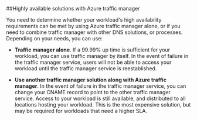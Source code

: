 ##Highly available solutions with Azure traffic manager

You need to determine whether your workload's high availability requirements can be met by using Azure traffic manager alone, or if you need to combine traffic manager with other DNS solutions, or processes. Depending on your needs, you can use:

- **Traffic manager alone**. If a 99.99% up time is sufficient for your workload, you can use traffic manager by itself. In the event of failure in the traffic manager service, users will not be able to access your workload until the traffic manager service is reestablished.

- **Use another traffic manager solution along with Azure traffic manager**. In the event of failure in the traffic manager service, you can change your CNAME record to point to the other traffic manager service. Access to your workload is still available, and distributed to all locations hosting your workload. This is the most expensive solution, but may be required for workloads that need a higher SLA.
